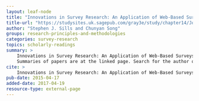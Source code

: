 ```yaml
---
layout: leaf-node
title: "Innovations in Survey Research: An Application of Web-Based Surveys"
title-url: "https://studysites.uk.sagepub.com/gray3e/study/chapter14/Journal%20articles/Web_based_SurveysSJFREELINK.pdf"
author: "Stephen J. Sills and Chunyan Song"
groups: research-principles-and-methodologies
categories: survey-research
topics: scholarly-readings
summary: >
    Innovations in Survey Research: An Application of Web-Based Surveys.  
    Summaries of papers are at the linked page. Search for the author or paper title for additional information.
cite: >
    Innovations in Survey Research: An Application of Web-Based Surveys. (2002) Social Science Computer Review. Retrieved from : https://studysites.uk.sagepub.com/gray3e/study/chapter14/Journal%20articles/Web_based_SurveysSJFREELINK.pdf
pub-date: 2015-04-17
added-date: 2017-04-19
resource-type: external-page
---
```

